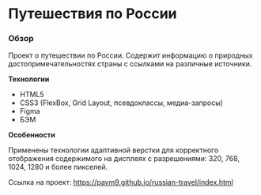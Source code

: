 # Путешествия по России

### Обзор

Проект о путешествии по России.
Содержит информацию о природных достопримечательностях страны с ссылками на различные источники.

**Технологии**

* HTML5
* CSS3 (FlexBox, Grid Layout, псевдоклассы, медиа-запросы)
* Figma
* БЭМ

**Особенности**

Применены технологии адаптивной верстки для корректного отображения содержимого на дисплеях с разрешениями: 320, 768, 1024, 1280 и более пикселей.

Ссылка на проект: https://pavm9.github.io/russian-travel/index.html
